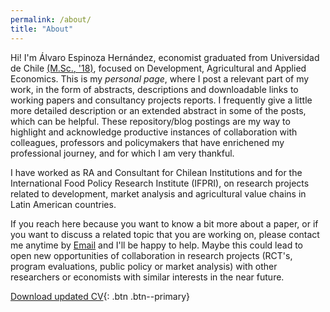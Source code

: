 ```yaml
---
permalink: /about/
title: "About"
---
```


Hi! I'm Álvaro Espinoza Hernández, economist graduated from Universidad de Chile [(M.Sc., '18)](https://www.magcea-uchile.cl/ex-alumnos/listado-ex-alumnos/), focused on Development, Agricultural and Applied Economics. This is my *personal page*, where I post a relevant part of my work, in the form of abstracts, descriptions and downloadable links to working papers and consultancy projects reports. I frequently give a little more detailed description or an extended abstract in some of the posts, which can be helpful. These repository/blog postings are my way to highlight and acknowledge productive instances of collaboration with colleagues, professors and policymakers that have enrichened my professional journey, and for which I am very thankful.

I have worked as RA and Consultant for Chilean Institutions and for the International Food Policy Research Institute (IFPRI), on research projects related to development, market analysis and agricultural value chains in Latin American countries.

If you reach here because you want to know a bit more about a paper, or if you want to discuss a related topic that you are working on, please contact me anytime by [Email](mailto:alvaro.espinozah@gmail.com) and I'll be happy to help. Maybe this could lead to open new opportunities of collaboration in research projects (RCT's, program evaluations, public policy or market analysis) with other researchers or economists with similar interests in the near future.

[Download updated CV](https://alvaroeh.github.io/assets/cv_eng_2pag.pdf){: .btn .btn--primary}
